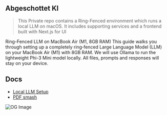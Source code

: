 ## Abgeschottet KI

> This Private repo contains a Ring-Fenced environment which runs a local LLM on macOS. It includes supporting services and a frontend built with Next.js for UI

Ring-Fenced LLM on MacBook Air (M1, 8GB RAM)  This guide walks you through setting up a completely ring‑fenced Large Language Model (LLM) on your MacBook Air (M1) with 8GB RAM. We will use Ollama to run the lightweight Phi-3 Mini model locally. All files, prompts and responses will stay on your device.

## Docs

- [Local LLM Setup](./docs/llm-setup-guide.md)
- [PDF smash](./docs/pdf-smash-setup-guide.md)

![OG Image](https://live.staticflickr.com/65535/54676004619_ac1207c621_c.jpg)

